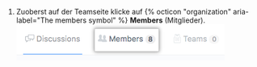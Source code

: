 1. Zuoberst auf der Teamseite klicke auf {% octicon "organization" aria-label="The members symbol" %} **Members** (Mitglieder). ![Registerkarte „Members" (Mitglieder)](/assets/images/help/teams/members-tab.png)
